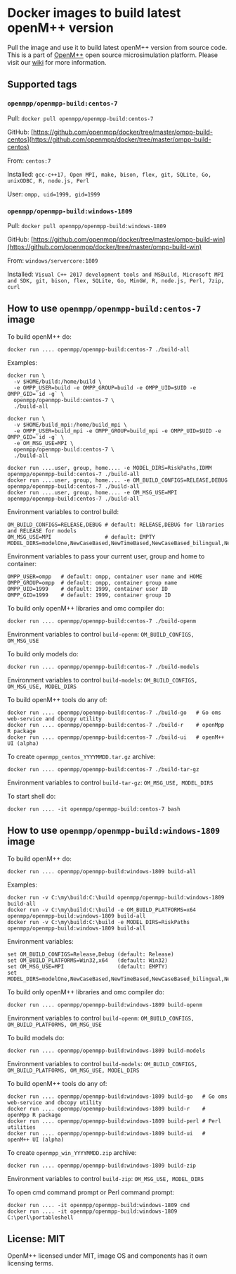 # Docker images to build latest openM++ version

Pull the image and use it to build latest openM++ version from source code.
This is a part of [OpenM++](http://www.openmpp.org/) open source microsimulation platform.
Please visit our [wiki](http://www.openmpp.org/wiki/) for more information.

## Supported tags

### `openmpp/openmpp-build:centos-7`

Pull: `docker pull openmpp/openmpp-build:centos-7`

GitHub: [https://github.com/openmpp/docker/tree/master/ompp-build-centos](https://github.com/openmpp/docker/tree/master/ompp-build-centos)

From: `centos:7`

Installed: `gcc-c++17, Open MPI, make, bison, flex, git, SQLite, Go, unixODBC, R, node.js, Perl`

User: `ompp, uid=1999, gid=1999`

### `openmpp/openmpp-build:windows-1809`

Pull: `docker pull openmpp/openmpp-build:windows-1809`

GitHub: [https://github.com/openmpp/docker/tree/master/ompp-build-win](https://github.com/openmpp/docker/tree/master/ompp-build-win)

From: `windows/servercore:1809`

Installed: `Visual C++ 2017 development tools and MSBuild, Microsoft MPI and SDK, git, bison, flex, SQLite, Go, MinGW, R, node.js, Perl, 7zip, curl`

## How to use `openmpp/openmpp-build:centos-7` image

To build openM++ do:
```
docker run .... openmpp/openmpp-build:centos-7 ./build-all
```
Examples:
```
docker run \
  -v $HOME/build:/home/build \
  -e OMPP_USER=build -e OMPP_GROUP=build -e OMPP_UID=$UID -e OMPP_GID=`id -g` \
  openmpp/openmpp-build:centos-7 \
  ./build-all

docker run \
  -v $HOME/build_mpi:/home/build_mpi \
  -e OMPP_USER=build_mpi -e OMPP_GROUP=build_mpi -e OMPP_UID=$UID -e OMPP_GID=`id -g` \
  -e OM_MSG_USE=MPI \
  openmpp/openmpp-build:centos-7 \
  ./build-all

docker run ....user, group, home.... -e MODEL_DIRS=RiskPaths,IDMM      openmpp/openmpp-build:centos-7 ./build-all
docker run ....user, group, home.... -e OM_BUILD_CONFIGS=RELEASE,DEBUG openmpp/openmpp-build:centos-7 ./build-all
docker run ....user, group, home.... -e OM_MSG_USE=MPI                 openmpp/openmpp-build:centos-7 ./build-all
```
Environment variables to control build:
```
OM_BUILD_CONFIGS=RELEASE,DEBUG # default: RELEASE,DEBUG for libraries and RELEASE for models
OM_MSG_USE=MPI                 # default: EMPTY
MODEL_DIRS=modelOne,NewCaseBased,NewTimeBased,NewCaseBased_bilingual,NewTimeBased_bilingual,IDMM,OzProj,OzProjGen,RiskPaths
```
Environment variables to pass your current user, group and home to container:
```
OMPP_USER=ompp   # default: ompp, container user name and HOME
OMPP_GROUP=ompp  # default: ompp, container group name
OMPP_UID=1999    # default: 1999, container user ID
OMPP_GID=1999    # default: 1999, container group ID
```

To build only openM++ libraries and omc compiler do:
```
docker run .... openmpp/openmpp-build:centos-7 ./build-openm
```
Environment variables to control `build-openm`: `OM_BUILD_CONFIGS, OM_MSG_USE`

To build only models do:
```
docker run .... openmpp/openmpp-build:centos-7 ./build-models
```
Environment variables to control `build-models`: `OM_BUILD_CONFIGS, OM_MSG_USE, MODEL_DIRS`

To build openM++ tools do any of:
```
docker run .... openmpp/openmpp-build:centos-7 ./build-go   # Go oms web-service and dbcopy utility
docker run .... openmpp/openmpp-build:centos-7 ./build-r    # openMpp R package
docker run .... openmpp/openmpp-build:centos-7 ./build-ui   # openM++ UI (alpha)
```

To create `openmpp_centos_YYYYMMDD.tar.gz` archive:
```
docker run .... openmpp/openmpp-build:centos-7 ./build-tar-gz
```
Environment variables to control `build-tar-gz`: `OM_MSG_USE, MODEL_DIRS`

To start shell do:
```
docker run .... -it openmpp/openmpp-build:centos-7 bash
```

## How to use `openmpp/openmpp-build:windows-1809` image

To build openM++ do:
```
docker run .... openmpp/openmpp-build:windows-1809 build-all
```
Examples:
```
docker run -v C:\my\build:C:\build openmpp/openmpp-build:windows-1809 build-all
docker run -v C:\my\build:C:\build -e OM_BUILD_PLATFORMS=x64 openmpp/openmpp-build:windows-1809 build-all
docker run -v C:\my\build:C:\build -e MODEL_DIRS=RiskPaths   openmpp/openmpp-build:windows-1809 build-all
```
Environment variables:
```
set OM_BUILD_CONFIGS=Release,Debug (default: Release)
set OM_BUILD_PLATFORMS=Win32,x64   (default: Win32)
set OM_MSG_USE=MPI                 (default: EMPTY)
set MODEL_DIRS=modelOne,NewCaseBased,NewTimeBased,NewCaseBased_bilingual,NewTimeBased_bilingual,IDMM,OzProj,OzProjGen,RiskPaths
```

To build only openM++ libraries and omc compiler do:
```
docker run .... openmpp/openmpp-build:windows-1809 build-openm
```
Environment variables to control `build-openm`: `OM_BUILD_CONFIGS, OM_BUILD_PLATFORMS, OM_MSG_USE`

To build models do:
```
docker run .... openmpp/openmpp-build:windows-1809 build-models
```
Environment variables to control `build-models`: `OM_BUILD_CONFIGS, OM_BUILD_PLATFORMS, OM_MSG_USE, MODEL_DIRS`

To build openM++ tools do any of:
```
docker run .... openmpp/openmpp-build:windows-1809 build-go   # Go oms web-service and dbcopy utility
docker run .... openmpp/openmpp-build:windows-1809 build-r    # openMpp R package
docker run .... openmpp/openmpp-build:windows-1809 build-perl # Perl utilities
docker run .... openmpp/openmpp-build:windows-1809 build-ui   # openM++ UI (alpha)
```

To create `openmpp_win_YYYYMMDD.zip` archive:
```
docker run .... openmpp/openmpp-build:windows-1809 build-zip
```
Environment variables to control `build-zip`: `OM_MSG_USE, MODEL_DIRS`

To open cmd command prompt or Perl command prompt:
```
docker run .... -it openmpp/openmpp-build:windows-1809 cmd
docker run .... -it openmpp/openmpp-build:windows-1809 C:\perl\portableshell
```

## License: MIT

OpenM++ licensed under MIT, image OS and components has it own licensing terms.
